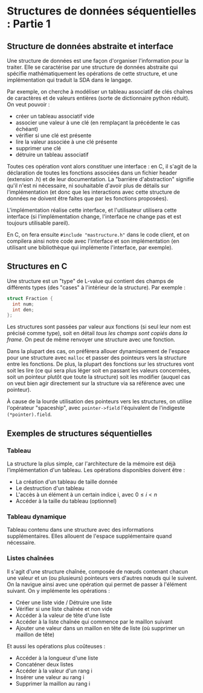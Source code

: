 # Structures de données séquentielles : Partie 1
## Structure de données abstraite et interface
Une structure de données est une façon d'organiser l'information pour la
traiter. Elle se caractérise par une structure de données abstraite qui spécifie
mathématiquement les opérations de cette structure, et une implémentation qui
traduit la SDA dans le langage.

Par exemple, on cherche à modéliser un tableau associatif de clés chaînes de caractères et de
valeurs entières (sorte de dictionnaire python réduit).
On veut pouvoir :
- créer un tableau associatif vide
- associer une valeur à une clé (en remplaçant la précédente le cas échéant)
- vérifier si une clé est présente
- lire la valeur associée à une clé présente
- supprimer une clé
- détruire un tableau associatif

Toutes ces opération vont alors constituer une interface : en C, il s'agit de la
déclaration de toutes les fonctions associées dans un fichier header (extension
.h) et de leur documentation.
La "barrière d'abstraction" signifie qu'il n'est ni nécessaire, ni souhaitable
d'avoir plus de détails sur l'implémentation (et donc que les interactions avec
cette structure de données ne doivent être faites que par les fonctions
proposées).

L'implémentation réalise cette interface, et l'utilisateur utilisera cette
interface (si l'implémentation change, l'interface ne change pas et est toujours
utilisable pareil).

En C, on fera ensuite `#include "mastructure.h"` dans le code client, et on
compilera ainsi notre code avec l'interface et son implémentation (en utilisant
une bibliothèque qui implémente l'interface, par exemple).

## Structures en C
Une structure est un "type" de L-value qui contient des champs de différents
types (des "cases" à l'intérieur de la structure). Par exemple :
```c
struct Fraction {
  int num;
  int den;
};
```

Les structures sont passées par valeur aux fonctions (si seul leur nom est
précisé comme type), soit en détail *tous les champs sont copiés dans la frame*.
On peut de même renvoyer une structure avec une fonction.

Dans la plupart des cas, on préfèrera allouer dynamiquement de l'espace pour une
structure avec `malloc` et passer des pointeurs vers la structure entre les
fonctions. De plus, la plupart des fonctions sur les structures vont soit les
lire (ce qui sera plus léger soit en passant les valeurs concernées, soit un
pointeur plutôt que toute la structure) soit les modifier (auquel cas on veut
bien agir directement sur la structure via sa référence avec une pointeur).

À cause de la lourde utilisation des pointeurs vers les structures, on utilise
l'opérateur "spaceship", avec `pointer->field` l'équivalent de l'indigeste
`(*pointer).field`.

## Exemples de structures séquentielles
### Tableau
La structure la plus simple, car l'architecture de la mémoire est déjà l'implémentation d'un tableau.
Les opérations disponibles doivent être :
- La création d'un tableau de taille donnée
- Le destruction d'un tableau
- L'accès à un élément à un certain indice i, avec $0 \leq i < n$
- Accéder à la taille du tableau (optionnel)

### Tableau dynamique
Tableau contenu dans une structure avec des informations supplémentaires. Elles allouent
de l'espace supplémentaire quand nécessaire.

### Listes chaînées
Il s'agit d'une structure chaînée, composée de nœuds contenant chacun une valeur et
un (ou plusieurs) pointeurs vers d'autres nœuds qui le suivent. On la navigue ainsi avec une opération
qui permet de passer à l'élément suivant. On y implémente les opérations :
- Créer une liste vide / Détruire une liste
- Vérifier si une liste chaînée et non vide
- Accéder à la valeur de tête d'une liste
- Accéder à la liste chaînée qui commence par le maillon suivant
- Ajouter une valeur dans un maillon en tête de liste (où supprimer un maillon de tête)

Et aussi les opérations plus coûteuses :
- Accéder à la longueur d'une liste
- Concaténer deux listes
- Accéder à la valeur d'un rang i
- Insérer une valeur au rang i
- Supprimer la maillon au rang i
